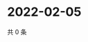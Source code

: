 # 2022-02-05

共 0 条

<!-- BEGIN WEIBO -->
<!-- 最后更新时间 Sat Feb 05 2022 14:00:57 GMT+0800 (China Standard Time) -->

<!-- END WEIBO -->
